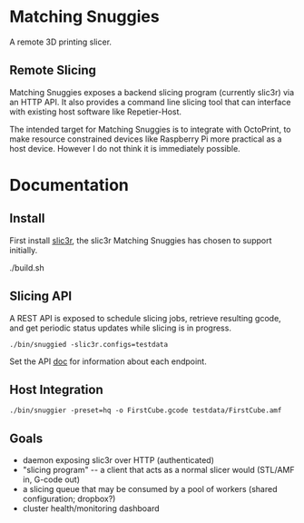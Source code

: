 Matching Snuggies
=================

A remote 3D printing slicer.

Remote Slicing
--------------

Matching Snuggies exposes a backend slicing program (currently slic3r) via
an HTTP API. It also provides a command line slicing tool that can
interface with existing host software like Repetier-Host.

The intended target for Matching Snuggies is to integrate with OctoPrint,
to make resource constrained devices like Raspberry Pi more practical as a
host device.  However I do not think it is immediately possible.

Documentation
=============

Install
-------

First install [slic3r](http://slic3r.org/download), the slic3r Matching
Snuggies has chosen to support initially.

./build.sh

Slicing API
-----------

A REST API is exposed to schedule slicing jobs, retrieve resulting gcode, and
get periodic status updates while slicing is in progress.

```
./bin/snuggied -slic3r.configs=testdata
```

Set the API [doc](blob/master/API.md) for information about each endpoint.

Host Integration
----------------

```
./bin/snuggier -preset=hq -o FirstCube.gcode testdata/FirstCube.amf
```

Goals
-----

- daemon exposing slic3r over HTTP (authenticated)
- "slicing program" -- a client that acts as a normal slicer would
  (STL/AMF in, G-code out)
- a slicing queue that may be consumed by a pool of workers (shared
  configuration; dropbox?)
- cluster health/monitoring dashboard
